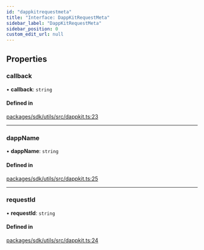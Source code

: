 ```yaml
---
id: "dappkitrequestmeta"
title: "Interface: DappKitRequestMeta"
sidebar_label: "DappKitRequestMeta"
sidebar_position: 0
custom_edit_url: null
---
```


## Properties

### callback

• **callback**: `string`

#### Defined in

[packages/sdk/utils/src/dappkit.ts:23](https://github.com/celo-org/docs/blob/36f0e03d3/celo-monorepo/packages/sdk/utils/src/dappkit.ts#L23)

___

### dappName

• **dappName**: `string`

#### Defined in

[packages/sdk/utils/src/dappkit.ts:25](https://github.com/celo-org/docs/blob/36f0e03d3/celo-monorepo/packages/sdk/utils/src/dappkit.ts#L25)

___

### requestId

• **requestId**: `string`

#### Defined in

[packages/sdk/utils/src/dappkit.ts:24](https://github.com/celo-org/docs/blob/36f0e03d3/celo-monorepo/packages/sdk/utils/src/dappkit.ts#L24)
